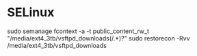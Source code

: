 # SELinux

sudo semanage fcontext -a -t public_content_rw_t "/media/ext4_3tb/vsftpd_downloads(/.*)?"
sudo restorecon -Rvv /media/ext4_3tb/vsftpd_downloads
